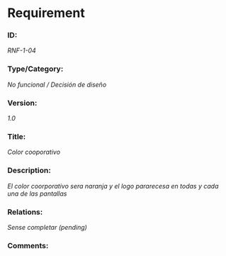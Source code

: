 # Requirement 
### ID: 
_RNF-1-04_

### Type/Category: 
_No funcional / Decisión de diseño_

### Version: 
_1.0_ 

### Title: 
_Color cooporativo_

### Description: 
_El color coorporativo sera naranja y el logo pararecesa en todas y cada una de las pantallas_

### Relations: 
_Sense completar (pending)_ 

### Comments:
